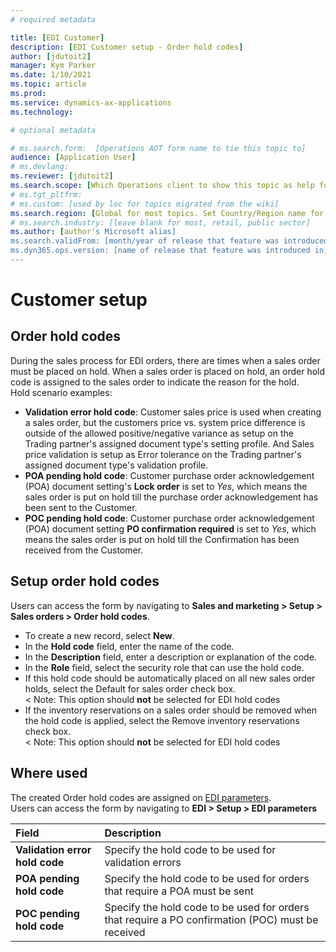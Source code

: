 ```yaml
---
# required metadata

title: [EDI Customer]
description: [EDI Customer setup - Order hold codes]
author: [jdutoit2]
manager: Kym Parker
ms.date: 1/10/2021
ms.topic: article
ms.prod: 
ms.service: dynamics-ax-applications
ms.technology: 

# optional metadata

# ms.search.form:  [Operations AOT form name to tie this topic to]
audience: [Application User]
# ms.devlang: 
ms.reviewer: [jdutoit2]
ms.search.scope: [Which Operations client to show this topic as help for, to be set by content strategist, see list here: https://microsoft.sharepoint.com/teams/DynDoc/_layouts/15/WopiFrame.aspx?sourcedoc={23419e1c-eb64-42e9-aa9b-79875b428718}&action=edit&wd=target%28Core%20Dynamics%20AX%20CP%20requirements%2Eone%7C4CC185C0%2DEFAA%2D42CD%2D94B9%2D8F2A45E7F61A%2FVersions%20list%20for%20docs%20topics%7CC14BE630%2D5151%2D49D6%2D8305%2D554B5084593C%2F%29]
# ms.tgt_pltfrm: 
# ms.custom: [used by loc for topics migrated from the wiki]
ms.search.region: [Global for most topics. Set Country/Region name for localizations]
# ms.search.industry: [leave blank for most, retail, public sector]
ms.author: [author's Microsoft alias]
ms.search.validFrom: [month/year of release that feature was introduced in, in format yyyy-mm-dd]
ms.dyn365.ops.version: [name of release that feature was introduced in, see list here: https://microsoft.sharepoint.com/teams/DynDoc/_layouts/15/WopiFrame.aspx?sourcedoc={23419e1c-eb64-42e9-aa9b-79875b428718}&action=edit&wd=target%28Core%20Dynamics%20AX%20CP%20requirements%2Eone%7C4CC185C0%2DEFAA%2D42CD%2D94B9%2D8F2A45E7F61A%2FVersions%20list%20for%20docs%20topics%7CC14BE630%2D5151%2D49D6%2D8305%2D554B5084593C%2F%29]
---
```


# Customer setup
## Order hold codes

During the sales process for EDI orders, there are times when a sales order must be placed on hold. When a sales order is placed on hold, an order hold code is assigned to the sales order to indicate the reason for the hold. <br>
Hold scenario examples:
-	**Validation error hold code**: Customer sales price is used when creating a sales order, but the customers price vs. system price difference is outside of the allowed positive/negative variance  as setup on the Trading partner's assigned document type's setting profile. And Sales price validation is setup as Error tolerance on the Trading partner's assigned document type's validation profile.
-	**POA pending hold code**: Customer purchase order acknowledgement (POA) document setting's **Lock order** is set to _Yes_, which means the sales order is put on hold till the purchase order acknowledgement has been sent to the Customer.
-	**POC pending hold code**: Customer purchase order acknowledgement (POA) document setting **PO confirmation required** is set to _Yes_, which means the sales order is put on hold till the Confirmation has been received from the Customer.

## Setup order hold codes
Users can access the form by navigating to **Sales and marketing > Setup > Sales orders > Order hold codes**. <br>

-	To create a new record, select **New**.
-	In the **Hold code** field, enter the name of the code.
-	In the **Description** field, enter a description or explanation of the code.
-	In the **Role** field, select the security role that can use the hold code.
-	If this hold code should be automatically placed on all new sales order holds, select the Default for sales order check box. <br>
< Note: This option should **not** be selected for EDI hold codes
-	If the inventory reservations on a sales order should be removed when the hold code is applied, select the Remove inventory reservations check box. <br>
< Note: This option should **not** be selected for EDI hold codes

## Where used
The created Order hold codes are assigned on [EDI parameters](../../../CORE/Setup/EDI%20parameters.md). <br>
Users can access the form by navigating to **EDI > Setup > EDI parameters**

**Field** 	                    | **Description**
:-------------------------------| :--------------------------
**Validation error hold code**  |	Specify the hold code to be used for validation errors
**POA pending hold code**	      | Specify the hold code to be used for orders that require a POA must be sent
**POC pending hold code**	      | Specify the hold code to be used for orders that require a PO confirmation (POC) must be received
